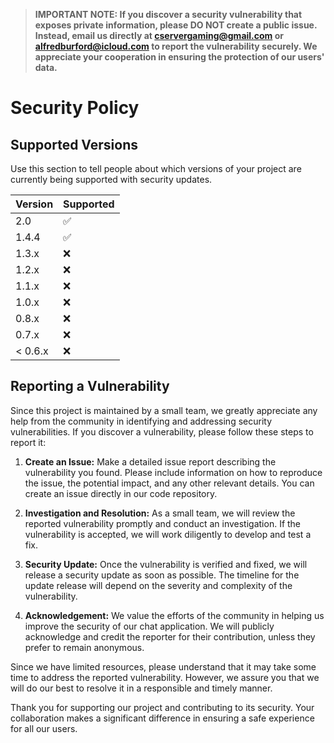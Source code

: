 > **IMPORTANT NOTE: If you discover a security vulnerability that exposes private information, please DO NOT create a public issue. Instead, email us directly at cservergaming@gmail.com or alfredburford@icloud.com to report the vulnerability securely. We appreciate your cooperation in ensuring the protection of our users' data.**
# Security Policy

## Supported Versions

Use this section to tell people about which versions of your project are
currently being supported with security updates.

| Version | Supported          |
| ------- | ------------------ |
| 2.0   | :white_check_mark: |
| 1.4.4   | :white_check_mark: |
| 1.3.x   | :x: |
| 1.2.x   | :x:                |
| 1.1.x   | :x:                |
| 1.0.x   | :x:                |
| 0.8.x   | :x:                |
| 0.7.x   | :x:                |
| < 0.6.x | :x:                |

## Reporting a Vulnerability

Since this project is maintained by a small team, we greatly appreciate any help from the community in identifying and addressing security vulnerabilities. If you discover a vulnerability, please follow these steps to report it:

1. **Create an Issue:** Make a detailed issue report describing the vulnerability you found. Please include information on how to reproduce the issue, the potential impact, and any other relevant details. You can create an issue directly in our code repository.

2. **Investigation and Resolution:** As a small team, we will review the reported vulnerability promptly and conduct an investigation. If the vulnerability is accepted, we will work diligently to develop and test a fix.

3. **Security Update:** Once the vulnerability is verified and fixed, we will release a security update as soon as possible. The timeline for the update release will depend on the severity and complexity of the vulnerability.

4. **Acknowledgement:** We value the efforts of the community in helping us improve the security of our chat application. We will publicly acknowledge and credit the reporter for their contribution, unless they prefer to remain anonymous.

Since we have limited resources, please understand that it may take some time to address the reported vulnerability. However, we assure you that we will do our best to resolve it in a responsible and timely manner.

Thank you for supporting our project and contributing to its security. Your collaboration makes a significant difference in ensuring a safe experience for all our users.
